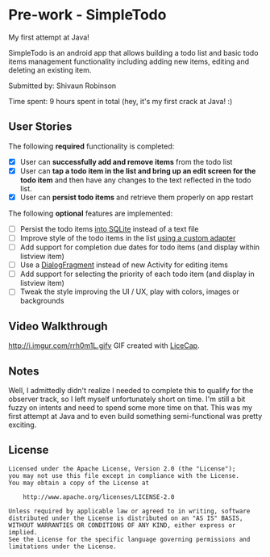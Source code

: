 # Pre-work - SimpleTodo
My first attempt at Java!

SimpleTodo is an android app that allows building a todo list and basic todo items management functionality including adding new items, editing and deleting an existing item.

Submitted by: Shivaun Robinson

Time spent: 9 hours spent in total (hey, it's my first crack at Java! :)

## User Stories

The following **required** functionality is completed:

* [x] User can **successfully add and remove items** from the todo list
* [x] User can **tap a todo item in the list and bring up an edit screen for the todo item** and then have any changes to the text reflected in the todo list.
* [x] User can **persist todo items** and retrieve them properly on app restart

The following **optional** features are implemented:

* [ ] Persist the todo items [into SQLite](http://guides.codepath.com/android/Persisting-Data-to-the-Device#sqlite) instead of a text file
* [ ] Improve style of the todo items in the list [using a custom adapter](http://guides.codepath.com/android/Using-an-ArrayAdapter-with-ListView)
* [ ] Add support for completion due dates for todo items (and display within listview item)
* [ ] Use a [DialogFragment](http://guides.codepath.com/android/Using-DialogFragment) instead of new Activity for editing items
* [ ] Add support for selecting the priority of each todo item (and display in listview item)
* [ ] Tweak the style improving the UI / UX, play with colors, images or backgrounds

## Video Walkthrough 

http://i.imgur.com/rrh0m1L.gifv
GIF created with [LiceCap](http://www.cockos.com/licecap/).

## Notes

Well, I admittedly didn't realize I needed to complete this to qualify for the observer track, so I left myself unfortunately short on time. I'm still a bit fuzzy on intents and need to spend some more time on that. This was my first attempt at Java and to even build something semi-functional was pretty exciting. 

## License

    Licensed under the Apache License, Version 2.0 (the "License");
    you may not use this file except in compliance with the License.
    You may obtain a copy of the License at

        http://www.apache.org/licenses/LICENSE-2.0

    Unless required by applicable law or agreed to in writing, software
    distributed under the License is distributed on an "AS IS" BASIS,
    WITHOUT WARRANTIES OR CONDITIONS OF ANY KIND, either express or implied.
    See the License for the specific language governing permissions and
    limitations under the License.
